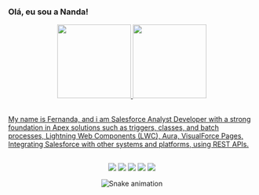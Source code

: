 ### Olá, eu sou a Nanda!
<div align="center">
  <a href="https://github.com/nandacardinaly">
  <img height="150em" src="https://github-readme-stats.vercel.app/api?username=nandacardinaly&show_icons=true&theme=dracula&include_all_commits=true&count_private=true"/>
  <img height="150em" src="https://github-readme-stats.vercel.app/api/top-langs/?username=nandacardinaly&layout=compact&langs_count=7&theme=dracula"/>
</div>
<div style="display: inline_block"><br>

My name is Fernanda, and i am Salesforce Analyst Developer with a strong foundation in Apex solutions such as triggers, classes, and batch processes, Lightning Web Components (LWC), Aura, VisualForce Pages, Integrating Salesforce with other systems and platforms, using REST APIs.
          

</div>
  
  ##
 
<div align="center"> 
   <a href="https://steamcommunity.com/id/nandawar" target="_blank"><img src="https://img.shields.io/badge/Steam-000000?style=for-the-badge&logo=steam&logoColor=white" target="_blank"></a> 
  <a href = "mailto:fernanda.cardinaly@gmail.com"><img src="https://img.shields.io/badge/Gmail-D14836?style=for-the-badge&logo=gmail&logoColor=white" target="_blank"></a>
  <a href="https://www.linkedin.com/in/fernandacardinaly" target="_blank"><img src="https://img.shields.io/badge/-LinkedIn-%230077B5?style=for-the-badge&logo=linkedin&logoColor=white" target="_blank"></a> 
   <a href="https://github.com/nandacardinaly" target="_blank"><img src="https://img.shields.io/badge/GitHub-100000?style=for-the-badge&logo=github&logoColor=white" target="_blank"></a> 
 <a href="https://open.spotify.com/user/lbuan8bcwf8b2tjxya8ib3suv" target="_blank"><img src="https://img.shields.io/badge/Spotify-1ED760?&style=for-the-badge&logo=spotify&logoColor=white" target="_blank"></a> 
  
  ![Snake animation](https://github.com/nandacardinaly/nandacardinaly/blob/output/github-contribution-grid-snake.svg)
 
</div>
